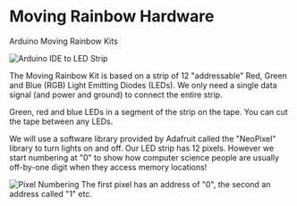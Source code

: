 Moving Rainbow Hardware
==============

Arduino Moving Rainbow Kits

![Arduino IDE to LED Strip](/images/arduino-ide.png/)

The Moving Rainbow Kit is based on a strip of 12 "addressable" Red, Green and Blue (RGB) Light Emitting Diodes (LEDs).  We only need a single data signal (and power and ground) to connect the entire strip.


Green, red and blue LEDs in a segment of the strip
on the tape.  You can cut the tape between any LEDs.

We will use a software library provided by Adafruit called the "NeoPixel" library to turn lights on and off.  Our LED strip has 12 pixels.  However we start numbering at "0" to show how computer science people are usually off-by-one digit when they access memory locations!

![Pixel Numbering](/images/pixel-numbering.png/)
The first pixel has an address of "0", the second an address called "1" etc.
